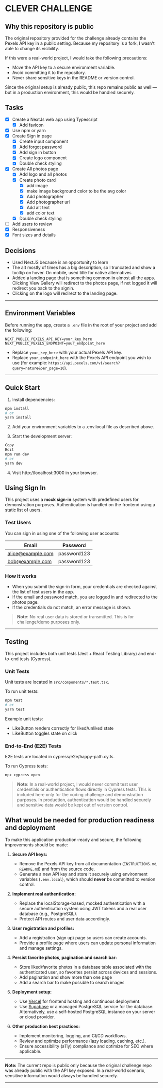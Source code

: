 # CLEVER CHALLENGE

## Why this repository is public

The original repository provided for the challenge already contains the Pexels API key in a public setting. Because my repository is a fork, I wasn't able to change its visibility.

If this were a real-world project, I would take the following precautions:

- Move the API key to a secure environment variable.
- Avoid committing it to the repository.
- Never share sensitive keys in the README or version control.

Since the original setup is already public, this repo remains public as well — but in a production environment, this would be handled securely.

## Tasks

- [x] Create a NextJs web app using Typescript
  - [x] Add favicon
- [x] Use npm or yarn
- [x] Create Sign in page
  - [x] Create input component
  - [x] Add forgot password
  - [x] Add sign in button
  - [x] Create logo component
  - [x] Double check styling
- [x] Create All photos page
  - [x] Add logo and all photos
  - [x] Create photo card
    - [x] add image
    - [x] make image background color to be the avg color
    - [x] Add photographer
    - [x] Add photographer url
    - [x] Add alt text
    - [x] add color text
  - [x] Double check styling
- [ ] Add users to review
- [x] Responsiveness
- [x] Font sizes and details

## Decisions

- Used NextJS because is an opportunity to learn
- The alt mostly of times has a big description, so I truncated and show a tooltip on hover. On mobile, used title for native alternatives
- Added a landing page that is something common in almost all the apps. Clicking View Gallery will redirect to the photos page, if not logged it will redirect you back to the signin.
- Clicking on the logo will redirect to the landing page.

---

## Environment Variables

Before running the app, create a `.env` file in the root of your project and add the following:

```env
NEXT_PUBLIC_PEXELS_API_KEY=your_key_here
NEXT_PUBLIC_PEXELS_ENDPOINT=your_endpoint_here
```

- Replace `your_key_here` with your actual Pexels API key.
- Replace `your_endpoint_here` with the Pexels API endpoint you wish to use (for example: `https://api.pexels.com/v1/search?query=nature&per_page=10`).

---

## Quick Start

1. Install dependencies:

```bash
npm install
# or
yarn install
```

2. Add your environment variables to a .env.local file as described above.

3. Start the development server:

```bash
Copy
Edit
npm run dev
# or
yarn dev
```

4. Visit http://localhost:3000 in your browser.

## Using Sign In

This project uses a **mock sign-in** system with predefined users for demonstration purposes.
Authentication is handled on the frontend using a static list of users.

### **Test Users**

You can sign in using one of the following user accounts:

| Email                                         | Password    |
| --------------------------------------------- | ----------- |
| [alice@example.com](mailto:alice@example.com) | password123 |
| [bob@example.com](mailto:bob@example.com)     | password123 |

### **How it works**

- When you submit the sign-in form, your credentials are checked against the list of test users in the app.
- If the email and password match, you are logged in and redirected to the photos page.
- If the credentials do not match, an error message is shown.

> **Note:** No real user data is stored or transmitted. This is for challenge/demo purposes only.

---

## Testing

This project includes both unit tests (Jest + React Testing Library) and end-to-end tests (Cypress).

### Unit Tests

Unit tests are located in `src/components/*.test.tsx`.

To run unit tests:

```bash
npm test
# or
yarn test
```

Example unit tests:

- LikeButton renders correctly for liked/unliked state
- LikeButton toggles state on click

### End-to-End (E2E) Tests

E2E tests are located in cypress/e2e/happy-path.cy.ts.

To run Cypress tests:

```bash
npx cypress open
```

> **Note:** In a real-world project, I would never commit test user credentials or authentication flows directly in Cypress tests. This is included here only for the coding challenge and demonstration purposes. In production, authentication would be handled securely and sensitive data would be kept out of version control.

## What would be needed for production readiness and deployment

To make this application production-ready and secure, the following improvements should be made:

1. **Secure API keys:**

   - Remove the Pexels API key from all documentation (`INSTRUCTIONS.md`, `README.md`) and from the source code.
   - Generate a new API key and store it securely using environment variables (`.env.local`), which should **never** be committed to version control.

2. **Implement real authentication:**

   - Replace the localStorage-based, mocked authentication with a secure authentication system using JWT tokens and a real user database (e.g., PostgreSQL).
   - Protect API routes and user data accordingly.

3. **User registration and profiles:**

   - Add a registration (sign up) page so users can create accounts.
   - Provide a profile page where users can update personal information and manage settings.

4. **Persist favorite photos, pagination and search bar:**

   - Store liked/favorite photos in a database table associated with the authenticated user, so favorites persist across devices and sessions.
   - Add pagination and show more than one page
   - Add a search bar to make possible to search images

5. **Deployment setup:**

   - Use [Vercel](https://vercel.com/) for frontend hosting and continuous deployment.
   - Use [Supabase](https://supabase.com/) or a managed PostgreSQL service for the database. Alternatively, use a self-hosted PostgreSQL instance on your server or cloud provider.

6. **Other production best practices:**

   - Implement monitoring, logging, and CI/CD workflows.
   - Review and optimize performance (lazy loading, caching, etc.).
   - Ensure accessibility (a11y) compliance and optimize for SEO where applicable.

---

**Note:**
The current repo is public only because the original challenge repo was already public with the API key exposed. In a real-world scenario, sensitive information would always be handled securely.

---
